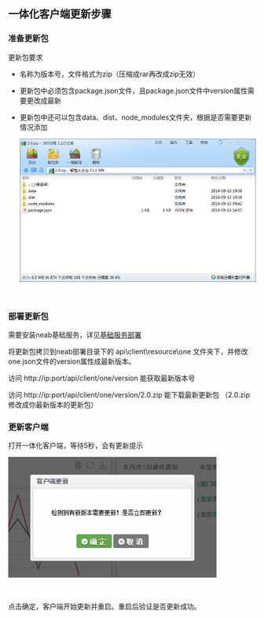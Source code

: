 ## 一体化客户端更新步骤 

### 准备更新包

更新包要求

* 名称为版本号，文件格式为zip（压缩成rar再改成zip无效）

* 更新包中必须包含package.json文件，且package.json文件中version属性需要更改成最新

* 更新包中还可以包含data、dist、node_modules文件夹，根据是否需要更新情况添加

  ![](pic/20160914094341.png)

  ​
### 部署更新包

需要安装neab基础服务，详见[基础服务部署](neab.md)

将更新包拷贝到neab部署目录下的 api\client\resource\one 文件夹下，并修改one.json文件的version属性成最新版本。

访问 http://ip:port/api/client/one/version 能获取最新版本号

访问 http://ip:port/api/client/one/version/2.0.zip 能下载最新更新包 （2.0.zip修改成你最新版本的更新包）

### 更新客户端

打开一体化客户端，等待5秒，会有更新提示

![](pic/20160914095833.png)

​

点击确定，客户端开始更新并重启。重启后验证是否更新成功。